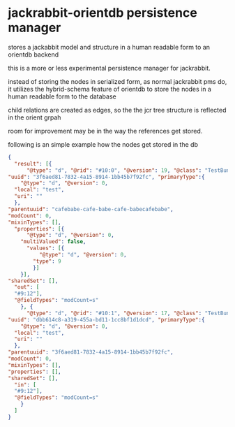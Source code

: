 jackrabbit-orientdb persistence manager
=======================================

stores a jackabbit model and structure in a human readable form to an orientdb backend

this is a more or less experimental persistence manager for jackrabbit.

instead of storing the nodes in serialized form, as normal jackrabbit pms do,
it utilizes the hybrid-schema feature of orientdb to store the nodes in a human readable form to the database

child relations are created as edges, so the the jcr tree structure is reflected in the orient grpah

room for improvement may be in the way the references get stored.

following is an simple example how the nodes get stored in the db

```json
{
  "result": [{
      "@type": "d", "@rid": "#10:0", "@version": 19, "@class": "TestBundle",
"uuid": "3f6aed81-7832-4a15-8914-1bb45b7f92fc", "primaryType":{
    "@type": "d", "@version": 0,
  "local": "test",
  "uri": ""
  },
"parentuuid": "cafebabe-cafe-babe-cafe-babecafebabe",
"modCount": 0,
"mixinTypes": [],
  "properties": [{
      "@type": "d", "@version": 0,
    "multiValued": false,
      "values": [{
          "@type": "d", "@version": 0,
        "type": 9
        }]
    }],
"sharedSet": [],
  "out": [
  "#9:12"],
  "@fieldTypes": "modCount=s"
    }, {
      "@type": "d", "@rid": "#10:1", "@version": 17, "@class": "TestBundle",
"uuid": "dbb614c8-a319-455a-bd11-1cc8bf1d1dcd", "primaryType":{
    "@type": "d", "@version": 0,
  "local": "test",
  "uri": ""
  },
"parentuuid": "3f6aed81-7832-4a15-8914-1bb45b7f92fc",
"modCount": 0,
"mixinTypes": [],
"properties": [],
"sharedSet": [],
  "in": [
  "#9:12"],
  "@fieldTypes": "modCount=s"
    }
  ]
}
```

